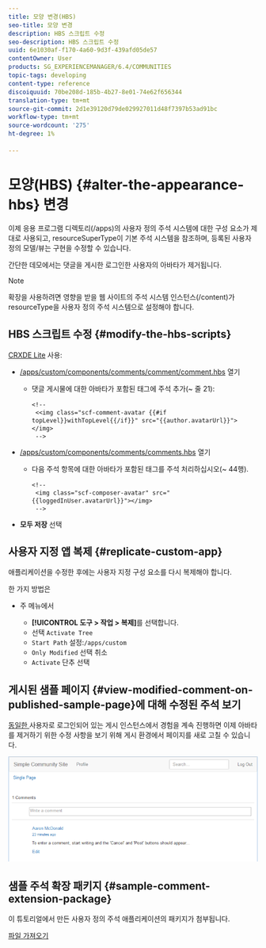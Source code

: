```yaml
---
title: 모양 변경(HBS)
seo-title: 모양 변경
description: HBS 스크립트 수정
seo-description: HBS 스크립트 수정
uuid: 6e1030af-f170-4a60-9d3f-439afd05de57
contentOwner: User
products: SG_EXPERIENCEMANAGER/6.4/COMMUNITIES
topic-tags: developing
content-type: reference
discoiquuid: 70be208d-185b-4b27-8e01-74e62f656344
translation-type: tm+mt
source-git-commit: 2d1e39120d79de029927011d48f7397b53ad91bc
workflow-type: tm+mt
source-wordcount: '275'
ht-degree: 1%

---
```



# 모양(HBS) {#alter-the-appearance-hbs} 변경

이제 응용 프로그램 디렉토리(/apps)의 사용자 정의 주석 시스템에 대한 구성 요소가 제대로 사용되고, resourceSuperType이 기본 주석 시스템을 참조하며, 등록된 사용자 정의 모델/뷰는 구현을 수정할 수 있습니다.

간단한 데모에서는 댓글을 게시한 로그인한 사용자의 아바타가 제거됩니다.

>[!NOTE]
>
>확장을 사용하려면 영향을 받을 웹 사이트의 주석 시스템 인스턴스(/content)가 resourceType을 사용자 정의 주석 시스템으로 설정해야 합니다.

## HBS 스크립트 수정 {#modify-the-hbs-scripts}

[CRXDE Lite](../../help/sites-developing/developing-with-crxde-lite.md) 사용:

* [/apps/custom/components/comments/comment/comment.hbs](http://localhost:4502/crx/de/index.jsp#/apps/custom/components/comments/comment/comment.hbs) 열기

   * 댓글 게시물에 대한 아바타가 포함된 태그에 주석 추가(~ 줄 21):

      ```
      <!--
       <<img class="scf-comment-avatar {{#if topLevel}}withTopLevel{{/if}}" src="{{author.avatarUrl}}"></img>
       -->
      ```

* [/apps/custom/components/comments/comments.hbs](http://localhost:4502/crx/de/index.jsp#/apps/custom/components/comments/comments.hbs) 열기

   * 다음 주석 항목에 대한 아바타가 포함된 태그를 주석 처리하십시오(~ 44행).

      ```
      <!--
       <img class="scf-composer-avatar" src="{{loggedInUser.avatarUrl}}"></img>
       -->
      ```

* **모두 저장** 선택

## 사용자 지정 앱 복제 {#replicate-custom-app}

애플리케이션을 수정한 후에는 사용자 지정 구성 요소를 다시 복제해야 합니다.

한 가지 방법은

* 주 메뉴에서

   * **[!UICONTROL 도구 > 작업 > 복제]**&#x200B;를 선택합니다.
   * 선택 `Activate Tree`
   * `Start Path` 설정:`/apps/custom`
   * `Only Modified` 선택 취소
   * `Activate` 단추 선택

## 게시된 샘플 페이지 {#view-modified-comment-on-published-sample-page}에 대해 수정된 주석 보기

[동일한 ](extend-sample-page.md#publish-sample-page) 사용자로 로그인되어 있는 게시 인스턴스에서 경험을 계속 진행하면 이제 아바타를 제거하기 위한 수정 사항을 보기 위해 게시 환경에서 페이지를 새로 고칠 수 있습니다.

![chlimage_1-81](assets/chlimage_1-81.png)

## 샘플 주석 확장 패키지 {#sample-comment-extension-package}

이 튜토리얼에서 만든 사용자 정의 주석 애플리케이션의 패키지가 첨부됩니다.

[파일 가져오기](assets/sample-comment-extension-6-1-fp3.zip)